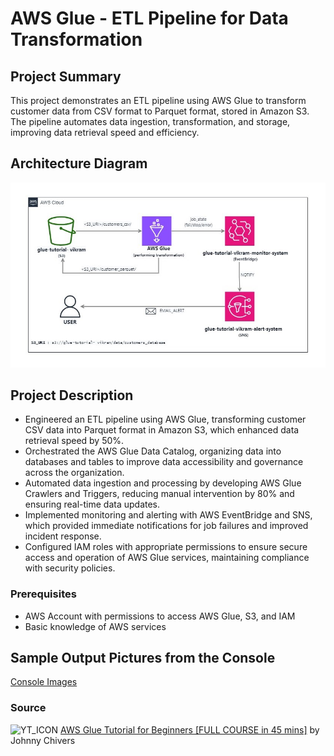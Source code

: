 # AWS Glue - ETL Pipeline for Data Transformation

## Project Summary

This project demonstrates an ETL pipeline using AWS Glue to transform customer data from CSV format to Parquet format, stored in Amazon S3. 
The pipeline automates data ingestion, transformation, and storage, improving data retrieval speed and efficiency.

## Architecture Diagram

![Architecture Diagram](https://github.com/VikramVenkatapathi/AWS-Glue-ETL-Project/blob/main/Arch%20diagram/aws-glue%20(1).jpg)

## Project Description

- Engineered an ETL pipeline using AWS Glue, transforming customer CSV data into Parquet format in Amazon S3, which enhanced data retrieval speed by 50%.
- Orchestrated the AWS Glue Data Catalog, organizing data into databases and tables to improve data accessibility and governance across the organization.
- Automated data ingestion and processing by developing AWS Glue Crawlers and Triggers, reducing manual intervention by 80% and ensuring real-time data updates.
- Implemented monitoring and alerting with AWS EventBridge and SNS, which provided immediate notifications for job failures and improved incident response.
- Configured IAM roles with appropriate permissions to ensure secure access and operation of AWS Glue services, maintaining compliance with security policies.
### Prerequisites

- AWS Account with permissions to access AWS Glue, S3, and IAM
- Basic knowledge of AWS services

## Sample Output Pictures from the Console

[Console Images](https://github.com/VikramVenkatapathi/AWS-Glue-ETL-Project/tree/main/Console%20Images)

### Source
<img src="https://github.com/user-attachments/assets/f3bdbcd7-7385-4950-a0e2-55121f3d2f68" alt="YT_ICON" width="25" height="25"/> [AWS Glue Tutorial for Beginners [FULL COURSE in 45 mins]](https://www.youtube.com/watch?v=dQnRP6X8QAU) by Johnny Chivers

